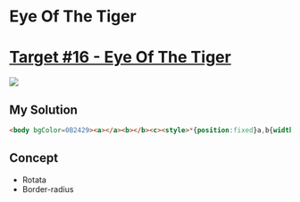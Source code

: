 # Eye Of The Tiger
#  [Target #16 - Eye Of The Tiger](https://cssbattle.dev/play/16)

![](https://cssbattle.dev/targets/16.png)


## My Solution
```HTML
<body bgColor=0B2429><a></a><b></b><c><style>*{position:fixed}a,b{width:200;height:200;background:#998235;top:50;border-radius:50% 50% 0}a,b{left:100}a{transform:rotate(-45deg)}b{transform:rotate(135deg)}c{width:50;height:50;background:#0B2429;margin:72+122;border-radius:50%;border:solid+45px#F3AC3C;box-shadow:0 0 0 20px#0B2429
```

## Concept
- Rotata
- Border-radius
